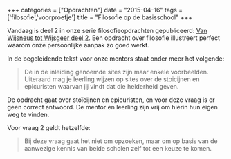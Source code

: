 +++
categories = ["Opdrachten"]
date = "2015-04-16"
tags = ['filosofie','voorproefje']
title = "Filosofie op de basisschool"
+++

Vandaag is deel 2 in onze serie filosofieopdrachten gepubliceerd: [Van Wijsneus tot Wijsgeer deel 2](https://www.dedigitaletopschool.nl/voorproefjes/109-van-wijsneus-tot). Een opdracht over filosofie illustreert perfect waarom onze persoonlijke aanpak zo goed werkt.

In de begeleidende tekst voor onze mentors staat onder meer het volgende:

> De in de inleiding genoemde sites zijn maar enkele voorbeelden. Uiteraard mag je leerling wijzen op sites over de stoïcijnen en epicuristen waarvan jij vindt dat die helderheid geven.

De opdracht gaat over stoïcijnen en epicuristen, en voor deze vraag is er geen correct antwoord. De mentor en leerling zijn vrij om hierin hun eigen weg te vinden.

Voor vraag 2 geldt hetzelfde:

> Bij deze vraag gaat het niet om opzoeken, maar om op basis van de aanwezige kennis van beide scholen zelf tot een keuze te komen.
